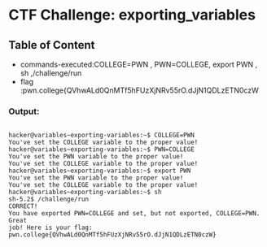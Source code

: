 # CTF Challenge: exporting_variables

## Table of Content

- commands-executed:COLLEGE=PWN , PWN=COLLEGE, export PWN , sh ,/challenge/run
- flag :pwn.college{QVhwALd0QnMTf5hFUzXjNRv55rO.dJjN1QDLzETN0czW


### Output:
```console

hacker@variables~exporting-variables:~$ COLLEGE=PWN
You've set the COLLEGE variable to the proper value!
hacker@variables~exporting-variables:~$ PWN=COLLEGE
You've set the PWN variable to the proper value!
You've set the COLLEGE variable to the proper value!
hacker@variables~exporting-variables:~$ export PWN
You've set the PWN variable to the proper value!
You've set the COLLEGE variable to the proper value!
hacker@variables~exporting-variables:~$ sh
sh-5.2$ /challenge/run
CORRECT!
You have exported PWN=COLLEGE and set, but not exported, COLLEGE=PWN. Great 
job! Here is your flag:
pwn.college{QVhwALd0QnMTf5hFUzXjNRv55rO.dJjN1QDLzETN0czW}
```
